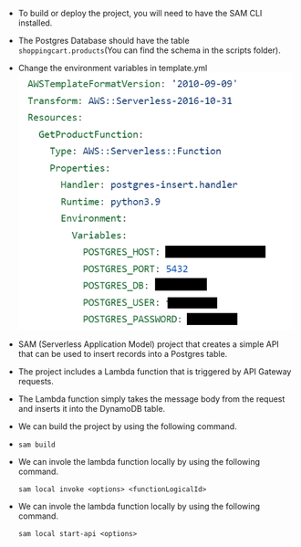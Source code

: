 * To build or deploy the project, you will need to have the SAM CLI installed. 
* The Postgres Database should have the table `shoppingcart.products`(You can find the schema in the scripts folder).
* Change the environment variables in template.yml
  ![template](images/sam-api-post/image-1.png)


* SAM (Serverless Application Model) project that creates a simple API that can be used to insert records into a Postgres table. 
* The project includes a Lambda function that is triggered by API Gateway requests. 
* The Lambda function simply takes the message body from the request and inserts it into the DynamoDB table.
* We can build the project by using the following command.
* 
  ```shell
  sam build
  ```
* We can invole the lambda function locally by using the following command.

  ```shell
  sam local invoke <options> <functionLogicalId>
  ```  
 * We can invole the lambda function locally by using the following command.
 
    ```shell
    sam local start-api <options>
    ```
